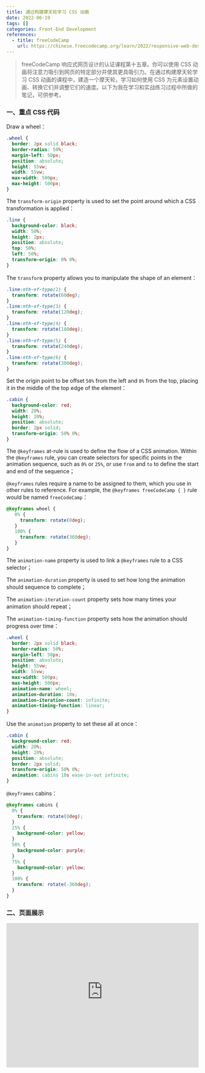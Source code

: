 ```yaml
---
title: 通过构建摩天轮学习 CSS 动画
date: 2022-06-19
tags: []
categories: Front-End Development
references: 
  - title: freeCodeCamp
    url: https://chinese.freecodecamp.org/learn/2022/responsive-web-design
---
```


> freeCodeCamp 响应式网页设计的认证课程第十五章。你可以使用 CSS 动画将注意力吸引到网页的特定部分并使其更具吸引力。在通过构建摩天轮学习 CSS 动画的课程中，建造一个摩天轮，学习如何使用 CSS 为元素设置动画、转换它们并调整它们的速度。以下为我在学习和实战练习过程中所做的笔记，可供参考。

<!--more-->

### 一、重点 CSS 代码

Draw a wheel：

```CSS
.wheel {
  border: 2px solid black;
  border-radius: 50%;
  margin-left: 50px;
  position: absolute;
  height: 55vw;
  width: 55vw;
  max-width: 500px;
  max-height: 500px;
}
```

The `transform-origin` property is used to set the point around which a CSS transformation is applied：

```css
.line {
  background-color: black;
  width: 50%;
  height: 2px;
  position: absolute;
  top: 50%;
  left: 50%;
  transform-origin: 0% 0%;
}
```

 The `transform` property allows you to manipulate the shape of an element：

```css
.line:nth-of-type(2) {
  transform: rotate(60deg);
}
.line:nth-of-type(3) {
  transform: rotate(120deg);
}
.line:nth-of-type(4) {
  transform: rotate(180deg);
}
.line:nth-of-type(5) {
  transform: rotate(240deg);
}
.line:nth-of-type(6) {
  transform: rotate(300deg);
}
```

Set the origin point to be offset `50%` from the left and `0%` from the top, placing it in the middle of the top edge of the element：

```CSS
.cabin {
  background-color: red;
  width: 20%;
  height: 20%;
  position: absolute;
  border: 2px solid;
  transform-origin: 50% 0%;
}
```

The `@keyframes` at-rule is used to define the flow of a CSS animation. Within the `@keyframes` rule, you can create selectors for specific points in the animation sequence, such as `0%` or `25%`, or use `from` and `to` to define the start and end of the sequence；

`@keyframes` rules require a name to be assigned to them, which you use in other rules to reference. For example, the `@keyframes freeCodeCamp { }` rule would be named `freeCodeCamp`：

```CSS
@keyframes wheel {
   0% {
     transform: rotate(0deg);
   }
   100% {
     transform: rotate(360deg);
   }
}
```

The `animation-name` property is used to link a `@keyframes` rule to a CSS selector；

The `animation-duration` property is used to set how long the animation should sequence to complete；

The `animation-iteration-count` property sets how many times your animation should repeat；

The `animation-timing-function` property sets how the animation should progress over time：

```CSS
.wheel {
  border: 2px solid black;
  border-radius: 50%;
  margin-left: 50px;
  position: absolute;
  height: 55vw;
  width: 55vw;
  max-width: 500px;
  max-height: 500px;
  animation-name: wheel;
  animation-duration: 10s;
  animation-iteration-count: infinite;
  animation-timing-function: linear;
}
```

Use the `animation` property to set these all at once：

```css
.cabin {
  background-color: red;
  width: 20%;
  height: 20%;
  position: absolute;
  border: 2px solid;
  transform-origin: 50% 0%;
  animation: cabins 10s ease-in-out infinite;
}
```

`@keyframes` cabins：

```css
@keyframes cabins {
  0% {
    transform: rotate(0deg);
  }
  25% {
    background-color: yellow;
  }
  50% {
    background-color: purple;
  }
  75% {
    background-color: yellow;
  }
  100% {
    transform: rotate(-360deg);
  }
}
```

### 二、页面展示

<div style="position: relative; width: 100%; height: 0; padding-bottom: 75%;">
    <iframe src="https://free-code-camp-demo.vercel.app/响应式网页设计/通过构建摩天轮学习CSS动画/index.html" border="0" frameborder="no" framespacing="0" allowfullscreen="true" style="position: absolute; width: 100%; height: 100%; left: 0; top: 0;"></iframe>
</div>

